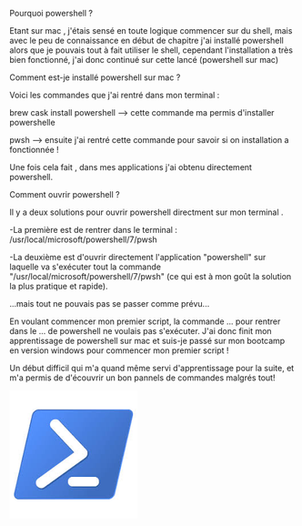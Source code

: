 Pourquoi powershell ? 

Etant sur mac , j'étais sensé en toute logique commencer sur du shell, mais avec le peu de connaissance en début de chapitre j'ai installé powershell alors que je pouvais tout à fait utiliser le shell, cependant l'installation a très bien fonctionné,  j'ai donc continué sur cette lancé  (powershell sur mac)

Comment est-je installé  powershell sur mac ? 

Voici les commandes que j'ai rentré dans mon terminal :

brew cask install powershell --> cette commande ma permis d'installer powershelle

pwsh --> ensuite j'ai rentré cette commande pour savoir si on installation a fonctionnée !

Une fois cela fait , dans mes applications j'ai obtenu directement powershell.

Comment ouvrir powershell ? 

Il y a deux solutions pour ouvrir powershell directment sur mon terminal .

-La première  est de  rentrer dans le terminal  : /usr/local/microsoft/powershell/7/pwsh 

-La deuxième est d'ouvrir directement l'application "powershell" sur laquelle va s'exécuter tout la commande "/usr/local/microsoft/powershell/7/pwsh" (ce qui est à mon goût la solution la plus pratique et rapide).

...mais tout ne pouvais pas se passer comme prévu...

En voulant commencer mon premier script, la commande ... pour rentrer dans le ... de powershell ne voulais pas s'exécuter.
J'ai donc finit mon apprentissage de powershell sur mac et suis-je passé sur mon bootcamp en version windows pour commencer mon premier script !

Un début difficil qui m'a quand même servi d'apprentissage pour la suite, et m'a permis de d'écouvrir un bon pannels de commandes malgrés tout!

![](https://github.com/EnzoooPNT/Powershell/blob/main/IMAGE/powershell%20logo.jpg)
